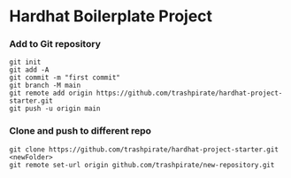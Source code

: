 # Hardhat Boilerplate Project

### Add to Git repository

```
git init  
git add -A  
git commit -m "first commit"  
git branch -M main  
git remote add origin https://github.com/trashpirate/hardhat-project-starter.git  
git push -u origin main
```

### Clone and push to different repo

```
git clone https://github.com/trashpirate/hardhat-project-starter.git <newFolder>
git remote set-url origin github.com/trashpirate/new-repository.git

```